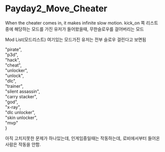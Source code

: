 # Payday2_Move_Cheater
When the cheater comes in, it makes infinite slow motion.
kick_on 쪽 리스트중에 해당하는 모드를 가진 유저가 들어왔을때, 무한슬로우를 걸어버리는 모드

Mod List(모드리스트)
여기있는 모드가진 유저는 전부 슬로우 걸린다고 보면됨
<p>"pirate",<br>
"p3d",<br>
"hack",<br>
"cheat",<br>
"unlocker",<br>
"unlock",<br>
"dlc",<br>
"trainer",<br>
"silent assassin",<br>
"carry stacker",<br>
"god",<br>
"x-ray",<br>
"dlc unlocker",<br>
"skin unlocker",<br>
"mvp"<br>
}<br></p>


아직 고치지못한 문제가 하나있는데, 인게임중일때는 작동하는데, 로비에서부터 들어온사람은 작동을 안함.


